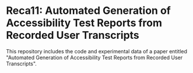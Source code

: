 # Reca11: Automated Generation of Accessibility Test Reports from Recorded User Transcripts

This repository includes the code and experimental data of a paper entitled "Automated Generation of Accessibility Test Reports from Recorded User Transcripts".

